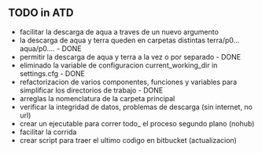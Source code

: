 
## TODO in ATD

* facilitar la descarga de aqua a traves de un nuevo argumento
* la descarga de aqua y terra queden en carpetas distintas terra/p0... aqua/p0.... - DONE
* permitir la descarga de aqua y terra a la vez o por separado - DONE
* eliminado la variable de configuracion current_working_dir in settings.cfg - DONE
* refactorizacion de varios componentes, funciones y variables para simplificar los
  directorios de trabajo - DONE
* arreglas la nomenclatura de la carpeta principal
* verificar la integridad de datos, problemas de descarga (sin internet, no url)
* crear un ejecutable para correr todo_ el proceso segundo plano (nohub)
* facilitar la corrida
* crear script para traer el ultimo codigo en bitbucket (actualizacion)
